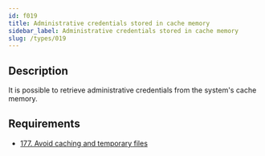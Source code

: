 ```yaml
---
id: f019
title: Administrative credentials stored in cache memory
sidebar_label: Administrative credentials stored in cache memory
slug: /types/019
---
```


## Description

It is possible to retrieve administrative credentials
from the system's cache memory.

## Requirements

- [177. Avoid caching and temporary files](/criteria/data/177)
